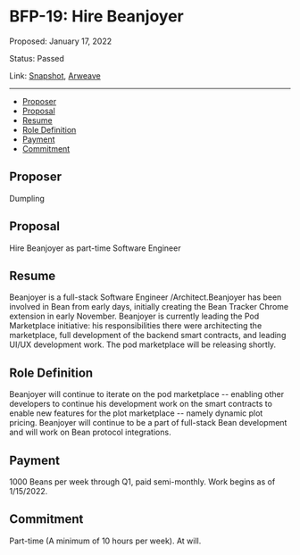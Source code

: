 # BFP-19: Hire Beanjoyer

Proposed: January 17, 2022

Status: Passed

Link: [Snapshot](https://snapshot.org/#/beanstalkfarms.eth/proposal/0x9805b444060b8a81cffad5bb506cb58c0624bd8925e703c1425333775b5d67a9), [Arweave](https://arweave.net/ibx1LgwyhrsVCjnGhtNQAdhXnVYwBdHVLw_bahS59KE)

---

- [Proposer](#proposer)
- [Proposal](#proposal)
- [Resume](#resume)
- [Role Definition](#role-definition)
- [Payment](#payment)
- [Commitment](#commitment)

## Proposer

Dumpling

## Proposal

Hire Beanjoyer as part-time Software Engineer

## Resume

Beanjoyer is a full-stack Software Engineer /Architect.Beanjoyer has been involved in Bean from early days, initially creating the Bean Tracker Chrome extension in early November. Beanjoyer is currently leading the Pod Marketplace initiative: his responsibilities there were architecting the marketplace, full development of the backend smart contracts, and leading UI/UX development work. The pod marketplace will be releasing shortly.

## Role Definition

Beanjoyer will continue to iterate on the pod marketplace -- enabling other developers to continue his development work on the smart contracts to enable new features for the plot marketplace -- namely dynamic plot pricing. Beanjoyer will continue to be a part of full-stack Bean development and will work on Bean protocol integrations.

## Payment

1000 Beans per week through Q1, paid semi-monthly. Work begins as of 1/15/2022.

## Commitment

Part-time (A minimum of 10 hours per week). At will.
